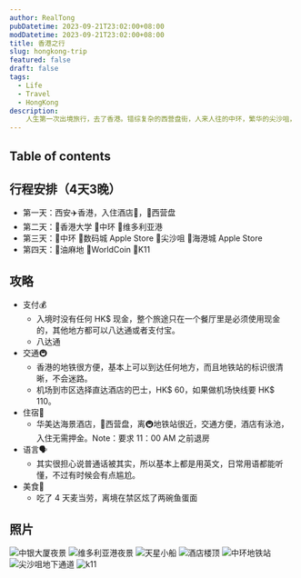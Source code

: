 ```yaml
---
author: RealTong
pubDatetime: 2023-09-21T23:02:00+08:00
modDatetime: 2023-09-21T23:02:00+08:00
title: 香港之行
slug: hongkong-trip
featured: false
draft: false
tags:
  - Life
  - Travel
  - HongKong
description:
    人生第一次出境旅行，去了香港。错综复杂的西营盘街，人来人往的中环，繁华的尖沙咀，还有美丽的维多利亚港。
---
```


## Table of contents

## 行程安排（4天3晚）
- 第一天：西安✈️香港，入住酒店🏨，📍西营盘
- 第二天：📍香港大学 📍中环 📍维多利亚港
- 第三天：📍中环 📍数码城 Apple Store 📍尖沙咀 📍海港城 Apple Store
- 第四天：📍油麻地 📍WorldCoin 📍K11


## 攻略

- 支付💰
    - 入境时没有任何 HK$ 现金，整个旅途只在一个餐厅里是必须使用现金的，其他地方都可以八达通或者支付宝。
    - 八达通
- 交通🚇
    - 香港的地铁很方便，基本上可以到达任何地方，而且地铁站的标识很清晰，不会迷路。
    - 机场到市区选择直达酒店的巴士，HK$ 60，如果做机场快线要 HK$ 110。
- 住宿🏨
    - 华美达海景酒店，📍西营盘，离🚇地铁站很近，交通方便，酒店有泳池，入住无需押金。Note：要求 11：00 AM 之前退房
- 语言🗣️
    - 其实很担心说普通话被其实，所以基本上都是用英文，日常用语都能听懂，不过有时候会有点尴尬。
- 美食🍜
    - 吃了 4 天麦当劳，离境在禁区炫了两碗鱼蛋面

## 照片

![中银大厦夜景](@assets/images/posts/hongkong-trip/boc-light.jpg)
![维多利亚港夜景](@assets/images/posts/hongkong-trip/victoria-harbor-light.jpg)
![天星小船](@assets/images/posts/hongkong-trip/tian-xing-xiao-chuan.jpg)
![酒店楼顶](@assets/images/posts/hongkong-trip/hotel-rooftop.jpg)
![中环地铁站](@assets/images/posts/hongkong-trip/central-subway-station.jpg)
![尖沙咀地下通道](@assets/images/posts/hongkong-trip/Yau-Ma-Tei.jpg)
![k11](@assets/images/posts/hongkong-trip/k11.jpg)


    

